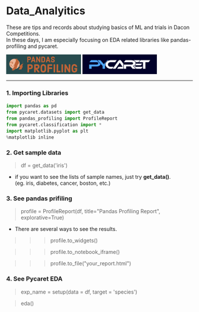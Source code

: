 # Data_Analyitics

These are tips and records about studying basics of ML and trials in Dacon Competitions.</br>
In these days, I am especially focusing on EDA related libraries like pandas-profiling and pycaret.


<a href="https://pypi.org/project/pandas-profiling/" target="_blank" rel="noopener noreferrer"><img src="./img/pandas_profiling.png" width="40%" height="30%" title="pandas-profiling" alt="pandas-profiling"></img></a>
<a href ="https://pycaret.org/" target="_blank" rel="noopener noreferrer"><img src="./img/pycaret.png" width="40%" height="30%" title="pycaret" alt="pycaret"></img></a>

---


### 1. Importing Libraries

```python
import pandas as pd
from pycaret.datasets import get_data
from pandas_profiling import ProfileReport
from pycaret.classification import *
import matplotlib.pyplot as plt
%matplotlib inline
```
### 2. Get sample data

> df = get_data('iris')
* if you want to see the lists of sample names, just try **get_data()**.<br>
  (eg. iris, diabetes, cancer, boston, etc.)


### 3. See pandas prifiling

>profile = ProfileReport(df, title="Pandas Profiling Report", explorative=True)

* There are several ways to see the results.

>>>profile.to_widgets()

>>>profile.to_notebook_iframe()

>>>profile.to_file("your_report.html")


### 4. See Pycaret EDA

> exp_name = setup(data = df,  target = 'species')

> eda()


